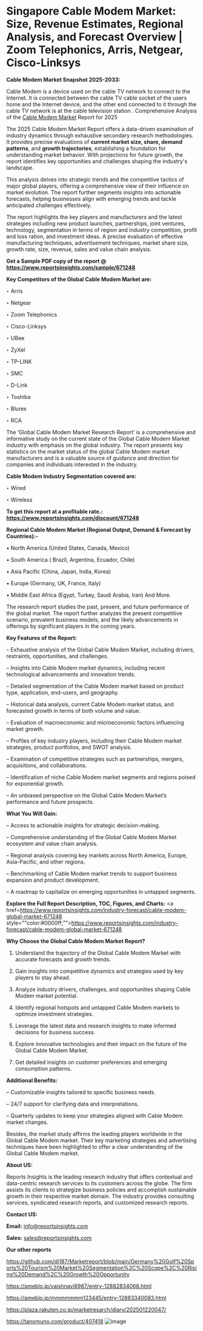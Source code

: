 # Singapore Cable Modem Market: Size, Revenue Estimates, Regional Analysis, and Forecast Overview | Zoom Telephonics, Arris, Netgear, Cisco-Linksys

<strong>Cable Modem Market Snapshot 2025-2033:</strong>

Cable Modem is a device used on the cable TV network to connect to the Internet. It is connected between the cable TV cable socket of the users home and the Internet device, and the other end connected to it through the cable TV network is at the cable television station . Comprehensive Analysis of the <a href=https://www.reportsinsights.com/sample/671248>Cable Modem Market</a> Report for 2025

The 2025 Cable Modem Market Report offers a data-driven examination of industry dynamics through exhaustive secondary research methodologies. It provides precise evaluations of <strong>current market size, share, demand patterns</strong>, and <strong>growth trajectories</strong>, establishing a foundation for understanding market behavior. With projections for future growth, the report identifies key opportunities and challenges shaping the industry's landscape.

This analysis delves into strategic trends and the competitive tactics of major global players, offering a comprehensive view of their influence on market evolution. The report further segments insights into actionable forecasts, helping businesses align with emerging trends and tackle anticipated challenges effectively.

The report highlights the key players and manufacturers and the latest strategies including new product launches, partnerships, joint ventures, technology, segmentation in terms of region and industry competition, profit and loss ration, and investment ideas. A precise evaluation of effective manufacturing techniques, advertisement techniques, market share size, growth rate, size, revenue, sales and value chain analysis.

<strong>Get a Sample PDF copy of the report @ <a href=https://www.reportsinsights.com/sample/671248 style=color:#0000ff;>https://www.reportsinsights.com/sample/671248</a></strong>

<strong>Key Competitors of the Global Cable Modem Market are:</strong>

‣ Arris

‣ Netgear

‣ Zoom Telephonics

‣ Cisco-Linksys

‣ UBee

‣ ZyXel

‣ TP-LINK

‣ SMC

‣ D-Link

‣ Toshiba

‣ Blurex

‣ RCA

The ‘Global Cable Modem Market Research Report’ is a comprehensive and informative study on the current state of the Global Cable Modem Market industry with emphasis on the global industry. The report presents key statistics on the market status of the global Cable Modem market manufacturers and is a valuable source of guidance and direction for companies and individuals interested in the industry.

<strong>Cable Modem Industry Segmentation covered are:</strong>

‣ Wired

‣ Wireless

<strong>To get this report at a profitable rate.: <a href=https://www.reportsinsights.com/discount/671248 style=color:#0000ff;>https://www.reportsinsights.com/discount/671248</a></strong>

<strong>Regional Cable Modem Market (Regional Output, Demand &amp; Forecast by Countries):-</strong>

• North America (United States, Canada, Mexico)

• South America ( Brazil, Argentina, Ecuador, Chile)

• Asia Pacific (China, Japan, India, Korea)

• Europe (Germany, UK, France, Italy)

• Middle East Africa (Egypt, Turkey, Saudi Arabia, Iran) And More.

The research report studies the past, present, and future performance of the global market. The report further analyzes the present competitive scenario, prevalent business models, and the likely advancements in offerings by significant players in the coming years.

<strong>Key Features of the Report:</strong>

– Exhaustive analysis of the Global Cable Modem Market, including drivers, restraints, opportunities, and challenges.

– Insights into Cable Modem market dynamics, including recent technological advancements and innovation trends.

– Detailed segmentation of the Cable Modem market based on product type, application, end-users, and geography.

– Historical data analysis, current Cable Modem market status, and forecasted growth in terms of both volume and value.

– Evaluation of macroeconomic and microeconomic factors influencing market growth.

– Profiles of key industry players, including their Cable Modem market strategies, product portfolios, and SWOT analysis.

– Examination of competitive strategies such as partnerships, mergers, acquisitions, and collaborations.

– Identification of niche Cable Modem market segments and regions poised for exponential growth.

– An unbiased perspective on the Global Cable Modem Market’s performance and future prospects.

<strong>What You Will Gain:</strong>

– Access to actionable insights for strategic decision-making.

– Comprehensive understanding of the Global Cable Modem Market ecosystem and value chain analysis.

– Regional analysis covering key markets across North America, Europe, Asia-Pacific, and other regions.

– Benchmarking of Cable Modem market trends to support business expansion and product development.

– A roadmap to capitalize on emerging opportunities in untapped segments.

<strong>Explore the Full Report Description, TOC, Figures, and Charts:</strong>
<a href=https://www.reportsinsights.com/industry-forecast/cable-modem-global-market-671248 style=""color:#0000ff;"">https://www.reportsinsights.com/industry-forecast/cable-modem-global-market-671248</a>

<strong>Why Choose the Global Cable Modem Market Report?</strong>

1. Understand the trajectory of the Global Cable Modem Market with accurate forecasts and growth trends.

2. Gain insights into competitive dynamics and strategies used by key players to stay ahead.

3. Analyze industry drivers, challenges, and opportunities shaping Cable Modem market potential.

4. Identify regional hotspots and untapped Cable Modem markets to optimize investment strategies.

5. Leverage the latest data and research insights to make informed decisions for business success.

6. Explore innovative technologies and their impact on the future of the Global Cable Modem Market.

7. Get detailed insights on customer preferences and emerging consumption patterns.

<strong>Additional Benefits:</strong>

– Customizable insights tailored to specific business needs.

– 24/7 support for clarifying data and interpretations.

– Quarterly updates to keep your strategies aligned with Cable Modem market changes.

Besides, the market study affirms the leading players worldwide in the Global Cable Modem market. Their key marketing strategies and advertising techniques have been highlighted to offer a clear understanding of the Global Cable Modem market.

<strong><strong>About US</strong>:</strong>

Reports Insights is the leading research industry that offers contextual and data-centric research services to its customers across the globe. The firm assists its clients to strategize business policies and accomplish sustainable growth in their respective market domain. The industry provides consulting services, syndicated research reports, and customized research reports.

<strong>Contact US:</strong>

<p class=><b>Email:</b> <a href=mailto:info@reportsinsights.com>info@reportsinsights.com</a></p>
<p class=><b>Sales:</b> <a href=mailto:sales@reportsinsights.com>sales@reportsinsights.com</a></p>

<strong>Our other reports</strong>

<a href=https://github.com/di187/Marketreport/blob/main/Germany%20Golf%20Sports%20Tourism%20Market%20Segmentation%2C%20Scope%2C%20Rising%20Demand%2C%20Growth%20Opportunity>https://github.com/di187/Marketreport/blob/main/Germany%20Golf%20Sports%20Tourism%20Market%20Segmentation%2C%20Scope%2C%20Rising%20Demand%2C%20Growth%20Opportunity</a>

<a href=https://ameblo.jp/vaishnavi8987/entry-12882834068.html>https://ameblo.jp/vaishnavi8987/entry-12882834068.html</a>

<a href=https://ameblo.jp/mmmmmmm123445/entry-12883340083.html>https://ameblo.jp/mmmmmmm123445/entry-12883340083.html</a>

<a href=https://plaza.rakuten.co.jp/marketresarch/diary/202501220047/>https://plaza.rakuten.co.jp/marketresarch/diary/202501220047/</a>

<a href=https://tanomuno.com/product/407418>https://tanomuno.com/product/407418</a>
![image](https://github.com/user-attachments/assets/7e9820dd-c3d6-4d5c-adbe-b7adaa60caec)
